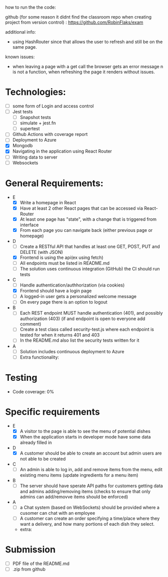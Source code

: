 

how to run the the code:

github (for some reason it didnt find the classroom repo when creating project from version control) :
https://github.com/RobinFlaks/exam

additional info:
- using HashRouter since that allows the user to refresh and still be on the same page.

known issues:
- when leaving a page with a get call the browser gets an error message n is not a function, when refreshing the page it renders without issues.

# Technologies: 

- [ ] some form of Login and access control
- [ ] Jest tests
  - [ ] Snapshot tests
  - [ ] simulate + jest.fn
  - [ ] supertest
- [ ] Github Actions with coverage report
- [ ] Deployment to Azure
- [x] Mongodb
- [x] Navigating in the application using React Router
- [ ] Writing data to server
- [ ] Websockets

# General Requirements:
- E
  - [x] Write a homepage in React
  - [x] Have at least 2 other React pages that can be accessed via React-Router
  - [x] At least one page has "state", with a change that is triggered from interface
  - [x] From each page you can navigate back (either previous page or homepage)
- D
  - [ ] Create a RESTful API that handles at least one GET, POST, PUT and DELETE (with JSON)
  - [x] Frontend is using the api(ex using fetch)
  - [ ] All endpoints must be listed in README.md
  - [ ] The solution uses continuous integration (GitHub) the CI should run tests
- C
  - [ ] Handle authentication/authhorization (via cookies)
  - [x] Frontend should have a login page
  - [ ] A logged-in user gets a personalized welcome message
  - [ ] On every page there is an option to logout
- B
  - [ ] Each REST endpoint MUST handle authentication (401), and possibly authorization (403) (if and endpoint is open to everyone add comment)
  - [ ] Create a test class called security-test.js where each endpoint is tested for when it returns 401 and 403
  - [ ] In the README.md also list the security tests written for it
- A
  - [ ] Solution includes continuous deployment to Azure
  - [ ] Extra functionality:

# Testing
- Code coverage: 0%

# Specific requirements
- E
  - [x] A visitor to the page is able to see the menu of potential dishes
  - [x] When the application starts in developer mode have some data already filled in
- D
  - [x] A customer should be able to create an account but admin users are not able to be created
- C
  - [ ] An admin is able to log in, add and remove items from the menu, edit existing menu items (update ingredients for a menu item)
- B
  - [ ] The server should have sperate API paths for customers getting data and admins adding/removing items (checks to ensure that only admins can add/removve items should be enforced)
- A
  - [ ] a Chat system (based on WebSockets) should be provided where a cusomer can chat with an employee
  - [ ] A customer can create an order specifying a time/place where they want a delivery, and how many portions of each dish they select.
  - extra:

# Submission
- [ ] PDF file of the README.md
- [ ] .zip from github
